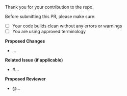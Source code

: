 Thank you for your contribution to the repo. 

Before submitting this PR, please make sure:

- [ ] Your code builds clean without any errors or warnings
- [ ] You are using approved terminology

**Proposed Changes**
- ...

**Related Issue (if applicable)**
- #...

**Proposed Reviewer**
- @...

